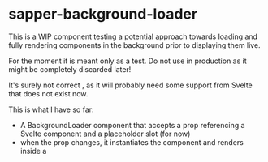 # sapper-background-loader
This is a WIP component testing a potential approach towards loading and fully rendering 
components in the background prior to displaying them live.

For the moment it is meant only as a test. Do not use in production as it might be completely discarded later!

It's surely not correct , as it will probably need some support from Svelte that does not exist now.

This is what I have so far:

* A BackgroundLoader component that accepts a prop referencing a Svelte component and a placeholder slot (for now)
* when the prop changes, it instantiates the component and renders inside a <iframe style='display:none'>
* upon a MutationEvent it installs load handlers for all <img>s (for now... missing are handlers for any other resources that it might need to load)
* When they're all loaded, it prunes the iframe and transfers the nodes to the live document. (This is where Svelte should finish tying up bindings and probably needs some core coding, missing for now)

Also missing right now is setting properties passed from the parent

